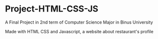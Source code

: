 # Project-HTML-CSS-JS
A Final Project in 2nd term of Computer Science Major in Binus University

Made with HTML CSS and Javascript, a website about restaurant's profile
